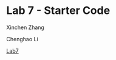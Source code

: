 # Lab 7 - Starter Code
Xinchen Zhang

Chenghao Li

[Lab7](https://xinchenzhang.github.io/Lab7_Starter/)

